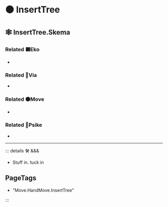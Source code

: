 # 🟠 <move>InsertTree</move>

## 🕸 InsertTree.Skema

### Related 🟩<eko>Eko</eko>

-

### Related 🔻<via>Via</via>

-

### Related 🟠<move>Move</move>

-

### Related 💜<psike>Psike</psike>

-

---

<!-- =================================================== -->
<!-- =================================================== -->
<!-- =================================================== -->
<!-- =================================================== -->
<!-- =================================================== -->
::: details 🛠 <dev>&&&</dev>

- Stuff in. tuck in

<h2>PageTags</h2>

- "Move.HandMove.InsertTree"

:::
